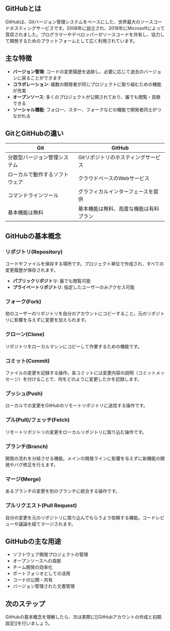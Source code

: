## GitHubとは

GitHubは、Gitバージョン管理システムをベースにした、世界最大のソースコードホスティングサービスです。2008年に設立され、2018年にMicrosoftによって買収されました。プログラマーやデベロッパーがソースコードを共有し、協力して開発するためのプラットフォームとして広く利用されています。

## 主な特徴

- **バージョン管理**: コードの変更履歴を追跡し、必要に応じて過去のバージョンに戻ることができます
- **コラボレーション**: 複数の開発者が同じプロジェクトに取り組むための機能が充実
- **オープンソース**: 多くのプロジェクトが公開されており、誰でも閲覧・貢献できる
- **ソーシャル機能**: フォロー、スター、フォークなどの機能で開発者同士がつながれる

## GitとGitHubの違い

|Git|GitHub|
|---|---|
|分散型バージョン管理システム|Gitリポジトリのホスティングサービス|
|ローカルで動作するソフトウェア|クラウドベースのWebサービス|
|コマンドラインツール|グラフィカルインターフェースを提供|
|基本機能は無料|基本機能は無料、高度な機能は有料プラン|

## GitHubの基本概念

### リポジトリ(Repository)

コードやファイルを保存する場所です。プロジェクト単位で作成され、すべての変更履歴が保存されます。

- **パブリックリポジトリ**: 誰でも閲覧可能
- **プライベートリポジトリ**: 指定したユーザーのみアクセス可能

### フォーク(Fork)

他のユーザーのリポジトリを自分のアカウントにコピーすること。元のリポジトリに影響を与えずに変更を加えられます。

### クローン(Clone)

リポジトリをローカルマシンにコピーして作業するための機能です。

### コミット(Commit)

ファイルの変更を記録する操作。各コミットには変更内容の説明（コミットメッセージ）を付けることで、何をどのように変更したかを記録します。

### プッシュ(Push)

ローカルでの変更をGitHubのリモートリポジトリに送信する操作です。

### プル(Pull)/フェッチ(Fetch)

リモートリポジトリの変更をローカルリポジトリに取り込む操作です。

### ブランチ(Branch)

開発の流れを分岐させる機能。メインの開発ラインに影響を与えずに新機能の開発やバグ修正を行えます。

### マージ(Merge)

あるブランチの変更を別のブランチに統合する操作です。

### プルリクエスト(Pull Request)

自分の変更を元のリポジトリに取り込んでもらうよう依頼する機能。コードレビューや議論を経てマージされます。

## GitHubの主な用途

- ソフトウェア開発プロジェクトの管理
- オープンソースへの貢献
- チーム開発の効率化
- ポートフォリオとしての活用
- コードの公開・共有
- バージョン管理された文書管理

## 次のステップ

GitHubの基本概念を理解したら、次は実際に[[GitHubアカウントの作成と初期設定]]を行いましょう。